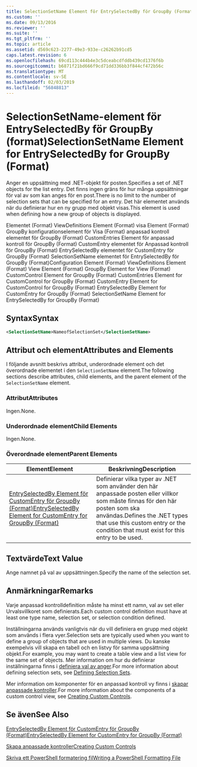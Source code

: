 ```yaml
---
title: SelectionSetName Element för EntrySelectedBy för GroupBy (Format) | Microsoft Docs
ms.custom: ''
ms.date: 09/13/2016
ms.reviewer: ''
ms.suite: ''
ms.tgt_pltfrm: ''
ms.topic: article
ms.assetid: d569c623-2277-49e3-933e-c26262b91cd5
caps.latest.revision: 6
ms.openlocfilehash: 69cd113c444b4e3c5dceabcdfddb439cd1376f6b
ms.sourcegitcommit: b6871f21bd666f9cd71dd336bb3f844cf472b56c
ms.translationtype: MT
ms.contentlocale: sv-SE
ms.lasthandoff: 02/03/2019
ms.locfileid: "56848813"
---
```

# <a name="selectionsetname-element-for-entryselectedby-for-groupby-format"></a><span data-ttu-id="f1c34-102">SelectionSetName-element för EntrySelectedBy för GroupBy (format)</span><span class="sxs-lookup"><span data-stu-id="f1c34-102">SelectionSetName Element for EntrySelectedBy for GroupBy (Format)</span></span>

<span data-ttu-id="f1c34-103">Anger en uppsättning med .NET-objekt för posten.</span><span class="sxs-lookup"><span data-stu-id="f1c34-103">Specifies a set of .NET objects for the list entry.</span></span> <span data-ttu-id="f1c34-104">Det finns ingen gräns för hur många uppsättningar för val av som kan anges för en post.</span><span class="sxs-lookup"><span data-stu-id="f1c34-104">There is no limit to the number of selection sets that can be specified for an entry.</span></span> <span data-ttu-id="f1c34-105">Det här elementet används när du definierar hur en ny grupp med objekt visas.</span><span class="sxs-lookup"><span data-stu-id="f1c34-105">This element is used when defining how a new group of objects is displayed.</span></span>

<span data-ttu-id="f1c34-106">Elementet (Format) ViewDefinitions Element (Format) visa Element (Format) GroupBy konfigurationselement för Visa (Format) anpassad kontroll elementet för GroupBy (Format) CustomEntries Element för anpassad kontroll för GroupBy (Format) CustomEntry elementet för Anpassad kontroll för GroupBy (Format) EntrySelectedBy elementet för CustomEntry för GroupBy (Format) SelectionSetName elementet för EntrySelectedBy för GroupBy (Format)</span><span class="sxs-lookup"><span data-stu-id="f1c34-106">Configuration Element (Format) ViewDefinitions Element (Format) View Element (Format) GroupBy Element for View (Format) CustomControl Element for GroupBy (Format) CustomEntries Element for CustomControl for GroupBy (Format) CustomEntry Element for CustomControl for GroupBy (Format) EntrySelectedBy Element for CustomEntry for GroupBy (Format) SelectionSetName Element for EntrySelectedBy for GroupBy (Format)</span></span>

## <a name="syntax"></a><span data-ttu-id="f1c34-107">Syntax</span><span class="sxs-lookup"><span data-stu-id="f1c34-107">Syntax</span></span>

```xml
<SelectionSetName>NameofSelectionSet</SelectionSetName>
```

## <a name="attributes-and-elements"></a><span data-ttu-id="f1c34-108">Attribut och element</span><span class="sxs-lookup"><span data-stu-id="f1c34-108">Attributes and Elements</span></span>

<span data-ttu-id="f1c34-109">I följande avsnitt beskrivs attribut, underordnade element och det överordnade elementet i den `SelectionSetName` element.</span><span class="sxs-lookup"><span data-stu-id="f1c34-109">The following sections describe attributes, child elements, and the parent element of the `SelectionSetName` element.</span></span>

### <a name="attributes"></a><span data-ttu-id="f1c34-110">Attribut</span><span class="sxs-lookup"><span data-stu-id="f1c34-110">Attributes</span></span>

<span data-ttu-id="f1c34-111">Ingen.</span><span class="sxs-lookup"><span data-stu-id="f1c34-111">None.</span></span>

### <a name="child-elements"></a><span data-ttu-id="f1c34-112">Underordnade element</span><span class="sxs-lookup"><span data-stu-id="f1c34-112">Child Elements</span></span>

<span data-ttu-id="f1c34-113">Ingen.</span><span class="sxs-lookup"><span data-stu-id="f1c34-113">None.</span></span>

### <a name="parent-elements"></a><span data-ttu-id="f1c34-114">Överordnade element</span><span class="sxs-lookup"><span data-stu-id="f1c34-114">Parent Elements</span></span>

|<span data-ttu-id="f1c34-115">Element</span><span class="sxs-lookup"><span data-stu-id="f1c34-115">Element</span></span>|<span data-ttu-id="f1c34-116">Beskrivning</span><span class="sxs-lookup"><span data-stu-id="f1c34-116">Description</span></span>|
|-------------|-----------------|
|[<span data-ttu-id="f1c34-117">EntrySelectedBy Element för CustomEntry för GroupBy (Format)</span><span class="sxs-lookup"><span data-stu-id="f1c34-117">EntrySelectedBy Element for CustomEntry for GroupBy (Format)</span></span>](./entryselectedby-element-for-customentry-for-groupby-format.md)|<span data-ttu-id="f1c34-118">Definierar vilka typer av .NET som använder den här anpassade posten eller villkor som måste finnas för den här posten som ska användas.</span><span class="sxs-lookup"><span data-stu-id="f1c34-118">Defines the .NET types that use this custom entry or the condition that must exist for this entry to be used.</span></span>|

## <a name="text-value"></a><span data-ttu-id="f1c34-119">Textvärde</span><span class="sxs-lookup"><span data-stu-id="f1c34-119">Text Value</span></span>

<span data-ttu-id="f1c34-120">Ange namnet på val av uppsättningen.</span><span class="sxs-lookup"><span data-stu-id="f1c34-120">Specify the name of the selection set.</span></span>

## <a name="remarks"></a><span data-ttu-id="f1c34-121">Anmärkningar</span><span class="sxs-lookup"><span data-stu-id="f1c34-121">Remarks</span></span>

<span data-ttu-id="f1c34-122">Varje anpassad kontrolldefinition måste ha minst ett namn, val av set eller Urvalsvillkoret som definierats.</span><span class="sxs-lookup"><span data-stu-id="f1c34-122">Each custom control definition must have at least one type name, selection set, or selection condition defined.</span></span>

<span data-ttu-id="f1c34-123">Inställningarna används vanligtvis när du vill definiera en grupp med objekt som används i flera vyer.</span><span class="sxs-lookup"><span data-stu-id="f1c34-123">Selection sets are typically used when you want to define a group of objects that are used in multiple views.</span></span> <span data-ttu-id="f1c34-124">Du kanske exempelvis vill skapa en tabell och en listvy för samma uppsättning objekt.</span><span class="sxs-lookup"><span data-stu-id="f1c34-124">For example, you may want to create a table view and a list view for the same set of objects.</span></span> <span data-ttu-id="f1c34-125">Mer information om hur du definierar inställningarna finns i [definiera val av anger](./defining-selection-sets.md).</span><span class="sxs-lookup"><span data-stu-id="f1c34-125">For more information about defining selection sets, see [Defining Selection Sets](./defining-selection-sets.md).</span></span>

<span data-ttu-id="f1c34-126">Mer information om komponenter för en anpassad kontroll vy finns i [skapar anpassade kontroller](./creating-custom-controls.md).</span><span class="sxs-lookup"><span data-stu-id="f1c34-126">For more information about the components of a custom control view, see [Creating Custom Controls](./creating-custom-controls.md).</span></span>

## <a name="see-also"></a><span data-ttu-id="f1c34-127">Se även</span><span class="sxs-lookup"><span data-stu-id="f1c34-127">See Also</span></span>

[<span data-ttu-id="f1c34-128">EntrySelectedBy Element för CustomEntry för GroupBy (Format)</span><span class="sxs-lookup"><span data-stu-id="f1c34-128">EntrySelectedBy Element for CustomEntry for GroupBy (Format)</span></span>](./entryselectedby-element-for-customentry-for-groupby-format.md)

[<span data-ttu-id="f1c34-129">Skapa anpassade kontroller</span><span class="sxs-lookup"><span data-stu-id="f1c34-129">Creating Custom Controls</span></span>](./creating-custom-controls.md)

[<span data-ttu-id="f1c34-130">Skriva ett PowerShell formatering fil</span><span class="sxs-lookup"><span data-stu-id="f1c34-130">Writing a PowerShell Formatting File</span></span>](./writing-a-powershell-formatting-file.md)
